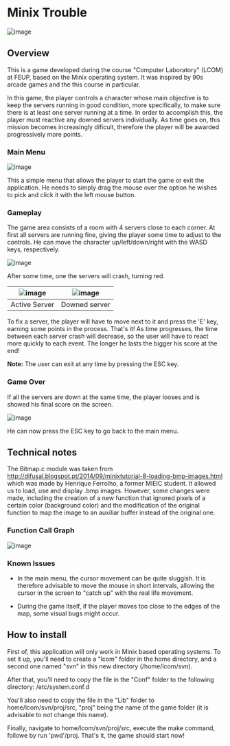 # Minix Trouble

![image](https://user-images.githubusercontent.com/32617691/41675835-b15a8a9a-74bb-11e8-9649-6c39e2872995.png)

## Overview

This is a game developed during the course "Computer Laboratory" (LCOM) at FEUP, based on the Minix operating system. It was inspired
by 90s arcade games and the this course in particular.

In this game, the player controls a character whose main objective is to keep the servers running in good condition, more specifically, to make sure
there is at least one server running at a time. In order to accomplish this, the player must reactive any downed servers individually.
As time goes on, this mission becomes increasingly dificult, therefore the player will be awarded progressively more points.

### Main Menu

![image](https://user-images.githubusercontent.com/32617691/41676160-9b901b8e-74bc-11e8-9a86-d5d75b631f3e.png)

This a simple menu that allows the player to start the game or exit the application. He needs to simply drag the mouse over the option
he wishes to pick and click it with the left mouse button.

### Gameplay

The game area consists of a room with 4 servers close to each corner. At first all servers are running fine, giving the player some time
to adjust to the controls. He can move the character up/left/down/right with the WASD keys, respectively.

![image](https://user-images.githubusercontent.com/32617691/41676484-96699e36-74bd-11e8-9d65-7f3d346a8bbb.png)

After some time, one the servers will crash, turning red.

![image](https://user-images.githubusercontent.com/32617691/41676535-c4a4ac96-74bd-11e8-82b8-0dc515fc7028.png)|![image](https://user-images.githubusercontent.com/32617691/41676584-e8dc69aa-74bd-11e8-864c-f990c32439e0.png)
--------------------------------------------------------------------------------------------------------------|--------------------------------------------------------------------------------------------------------------
Active Server | Downed server

To fix a server, the player will have to move next to it and press the 'E' key, earning some points in the process. 
That's it! As time progresses, the time between each server crash will decrease, so the user will have to react more quickly to 
each event. The longer he lasts the bigger his score at the end!

**Note:** The user can exit at any time by pressing the ESC key.

### Game Over

If all the servers are down at the same time, the player looses and is showed his final score on the screen.

![image](https://user-images.githubusercontent.com/32617691/41677220-998a82fe-74bf-11e8-8f75-3fefde0039c3.png)

He can now press the ESC key to go back to the main menu.

## Technical notes

The Bitmap.c module was taken from http://difusal.blogspot.pt/2014/09/minixtutorial-8-loading-bmp-images.html which was made
by Henrique Ferrolho, a former MIEIC student. It allowed us to load, use and display .bmp images. However, some changes were made, 
including the creation of a new function that ignored pixels of a certain color (background color) and the modification of the
original function to map the image to an auxiliar buffer instead of the original one.

### Function Call Graph

![image](https://user-images.githubusercontent.com/32617691/41677680-e5d300fe-74c0-11e8-83a6-8c4de00c0841.png)

### Known Issues

* In the main menu, the cursor movement can be quite sluggish. It is therefore advisable to move the mouse in short intervals,
allowing the cursor in the screen to "catch up" with the real life movement.

* During the game itself, if the player moves too close to the edges of the map, some visual bugs might occur.

## How to install

First of, this application will only work in Minix based operating systems. To set it up, you'll need to create a "lcom" folder in the
home directory, and a second one named "svn" in this new directory (/home/lcom/svn).

After that, you'll need to copy the file in the "Conf" folder to the following directory: /etc/system.conf.d

You'll also need to copy the file in the "Lib" folder to home/lcom/svn/proj/src, "proj" being the name of the game folder (it is
advisable to not change this name).

Finally, navigate to home/lcom/svn/proj/src, execute the make command, followe by run 'pwd'/proj. That's it, the game should start now!
